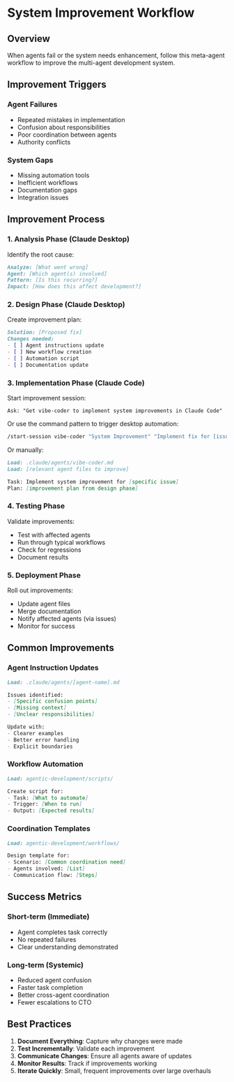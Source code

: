 # System Improvement Workflow

## Overview

When agents fail or the system needs enhancement, follow this meta-agent workflow to improve the multi-agent development system.

## Improvement Triggers

### Agent Failures
- Repeated mistakes in implementation
- Confusion about responsibilities
- Poor coordination between agents
- Authority conflicts

### System Gaps
- Missing automation tools
- Inefficient workflows
- Documentation gaps
- Integration issues

## Improvement Process

### 1. Analysis Phase (Claude Desktop)

Identify the root cause:
```markdown
Analyze: [What went wrong]
Agent: [Which agent(s) involved]
Pattern: [Is this recurring?]
Impact: [How does this affect development?]
```

### 2. Design Phase (Claude Desktop)

Create improvement plan:
```markdown
Solution: [Proposed fix]
Changes needed:
- [ ] Agent instructions update
- [ ] New workflow creation
- [ ] Automation script
- [ ] Documentation update
```

### 3. Implementation Phase (Claude Code)

Start improvement session:
```
Ask: "Get vibe-coder to implement system improvements in Claude Code"
```

Or use the command pattern to trigger desktop automation:
```bash
/start-session vibe-coder "System Improvement" "Implement fix for [issue]"
```

Or manually:
```markdown
Load: .claude/agents/vibe-coder.md
Load: [relevant agent files to improve]

Task: Implement system improvement for [specific issue]
Plan: [improvement plan from design phase]
```

### 4. Testing Phase

Validate improvements:
- Test with affected agents
- Run through typical workflows
- Check for regressions
- Document results

### 5. Deployment Phase

Roll out improvements:
- Update agent files
- Merge documentation
- Notify affected agents (via issues)
- Monitor for success

## Common Improvements

### Agent Instruction Updates
```markdown
Load: .claude/agents/[agent-name].md

Issues identified:
- [Specific confusion points]
- [Missing context]
- [Unclear responsibilities]

Update with:
- Clearer examples
- Better error handling
- Explicit boundaries
```

### Workflow Automation
```markdown
Load: agentic-development/scripts/

Create script for:
- Task: [What to automate]
- Trigger: [When to run]
- Output: [Expected results]
```

### Coordination Templates
```markdown
Load: agentic-development/workflows/

Design template for:
- Scenario: [Common coordination need]
- Agents involved: [List]
- Communication flow: [Steps]
```

## Success Metrics

### Short-term (Immediate)
- Agent completes task correctly
- No repeated failures
- Clear understanding demonstrated

### Long-term (Systemic)
- Reduced agent confusion
- Faster task completion
- Better cross-agent coordination
- Fewer escalations to CTO

## Best Practices

1. **Document Everything**: Capture why changes were made
2. **Test Incrementally**: Validate each improvement
3. **Communicate Changes**: Ensure all agents aware of updates
4. **Monitor Results**: Track if improvements working
5. **Iterate Quickly**: Small, frequent improvements over large overhauls